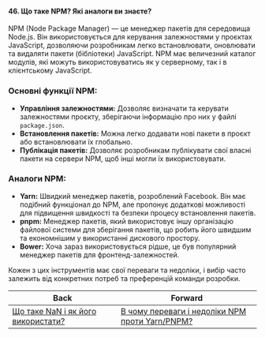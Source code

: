 #### 46. Що таке NPM? Які аналоги ви знаєте?

NPM (Node Package Manager) — це менеджер пакетів для середовища Node.js. Він використовується для керування залежностями у проєктах JavaScript, дозволяючи розробникам легко встановлювати, оновлювати та видаляти пакети (бібліотеки) JavaScript. NPM має величезний каталог модулів, які можуть використовуватись як у серверному, так і в клієнтському JavaScript.

### Основні функції NPM:
- **Управління залежностями:** Дозволяє визначати та керувати залежностями проєкту, зберігаючи інформацію про них у файлі `package.json`.
- **Встановлення пакетів:** Можна легко додавати нові пакети в проєкт або встановлювати їх глобально.
- **Публікація пакетів:** Дозволяє розробникам публікувати свої власні пакети на сервери NPM, щоб інші могли їх використовувати.

### Аналоги NPM:
- **Yarn:** Швидкий менеджер пакетів, розроблений Facebook. Він має подібний функціонал до NPM, але пропонує додаткові можливості для підвищення швидкості та безпеки процесу встановлення пакетів.
- **pnpm:** Менеджер пакетів, який використовує іншу організацію файлової системи для зберігання пакетів, що робить його швидшим та економнішим у використанні дискового простору.
- **Bower:** Хоча зараз використовується рідше, це був популярний менеджер пакетів для фронтенд-залежностей.

Кожен з цих інструментів має свої переваги та недоліки, і вибір часто залежить від конкретних потреб та преференцій команди розробки.

| Back | Forward |
|---|---|
| [Що таке NaN і як його використати?](/ua/junior/javascript/what-is-nan-and-how-to-use-it.md)  | [В чому переваги і недоліки NPM проти Yarn/PNPM?](/ua/junior/javascript/what-are-pros-and-cons-of-npm-vs-yarnpnpm.md) |